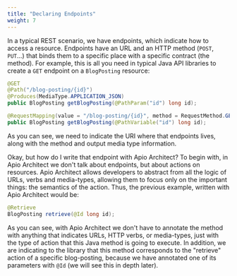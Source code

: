 ```yaml
---
title: "Declaring Endpoints"
weight: 7
---
```


In a typical REST scenario, we have endpoints, which indicate how to access a resource. Endpoints have an URL and an HTTP method (`POST`, `PUT`...) that binds them to a specific place with a specific contract (the method). For example, this is all you need in typical Java API libraries to create a `GET` endpoint on a `BlogPosting` resource:

```java JAX-RS
@GET
@Path("/blog-posting/{id}")
@Produces(MediaType.APPLICATION_JSON)
public BlogPosting getBlogPosting(@PathParam("id") long id);
```

```java SPRING-BOOT
@RequestMapping(value = "/blog-posting/{id}", method = RequestMethod.GET, produces = MediaType.APPLICATION_JSON_VALUE)
public BlogPosting getBlogPosting(@PathVariable("id") long id);
```

As you can see, we need to indicate the URI where that endpoints lives, along with the method and output media type information.

Okay, but how do I write that endpoint with Apio Architect? To begin with, in Apio Architect we don't talk about endpoints, but about actions on resources. Apio Architect allows developers to abstract from all the logic of URLs, verbs and media-types, allowing them to focus only on the important things: the semantics of the action. Thus, the previous example, written with Apio Architect would be:

```java
@Retrieve
BlogPosting retrieve(@Id long id);
```

As you can see, with Apio Architect we don't have to annotate the method with anything that indicates URLs, HTTP verbs, or media-types, just with the type of action that this Java method is going to execute. In addition, we are indicating to the library that this method corresponds to the "retrieve" action of a specific blog-posting, because we have annotated one of its parameters with `@Id` (we will see this in depth later).
